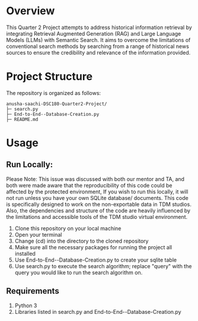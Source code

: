 # Overview 

This Quarter 2 Project attempts to address historical information retrieval by integrating Retrieval Augmented Generation (RAG) and Large Language Models (LLMs) with Semantic Search. It aims to overcome the limitations of conventional search methods by searching from a range of historical news sources to ensure the credibility and relevance of the information provided.






# Project Structure
The repository is organized as follows:
```
anusha-saachi-DSC180-Quarter2-Project/
├─ search.py
├─ End-to-End--Database-Creation.py
├─ README.md

```

# Usage

## Run Locally: 
Please Note: This issue was discussed with both our mentor and TA, and both were made aware that the reproducibility of this code could be affected by the protected environment,
If you wish to run this locally, it will not run unless you have your own SQLite database/ documents. This code is specifically designed to work on the non-exportable data in TDM studios. Also, the dependencies and structure of the code are heavily influenced by the limitations and accessible tools of the TDM studio virtual environment.

1. Clone this repository on your local machine
2. Open your terminal
3. Change (cd) into the directory to the cloned repository
4. Make sure all the necessary packages for running the project all installed
5. Use End-to-End--Database-Creation.py to create your sqlite table
6. Use search.py to execute the search algorithm; replace "query" with the query you would like to run the search algorithm on.


## Requirements
1) Python 3
2) Libraries listed in search.py and End-to-End--Database-Creation.py

